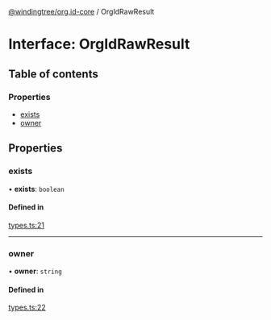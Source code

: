 [@windingtree/org.id-core](../README.md) / OrgIdRawResult

# Interface: OrgIdRawResult

## Table of contents

### Properties

- [exists](orgidrawresult.md#exists)
- [owner](orgidrawresult.md#owner)

## Properties

### exists

• **exists**: `boolean`

#### Defined in

[types.ts:21](https://github.com/windingtree/org.id-sdk/blob/c8f06ff/packages/core/src/types.ts#L21)

___

### owner

• **owner**: `string`

#### Defined in

[types.ts:22](https://github.com/windingtree/org.id-sdk/blob/c8f06ff/packages/core/src/types.ts#L22)
